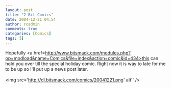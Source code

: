 ```yaml
---
layout: post
title: "2-Bit Comics"
date: 2004-12-21 04:54
author: rcadmin
comments: true
categories: [Comics]
tags: []
---
```

Hopefully <a href=http://www.bitsmack.com/modules.php?op=modload&name=Comics&file=index&action=comic&id=434>this</a> can hold you over till the special holiday comic. Right now it is way to late for me to be up so I'll put up a news post later.<Br><br><!--more--><img src='http://dl.bitsmack.com/comics/20041221.png' alt'' />
